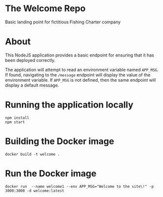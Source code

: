 # The Welcome Repo
Basic landing point for fictitious Fishing Charter company

# About
This NodeJS application provides a basic endpoint for ensuring that it has been deployed correctly.

The application will attempt to read an environment variable named `APP_MSG`. If found, navigating
to the `/message` endpoint will display the value of the environment variable. If `APP_MSG` is not
defined, then the same endpoint will display a default message.

# Running the application locally

```
npm install
npm start
```

# Building the Docker image

```
docker build -t welcome .
```

# Run the Docker image

```
docker run  --name welcome1 --env APP_MSG="Welcome to the site\!" -p 3000:3000 -d welcome:latest
```